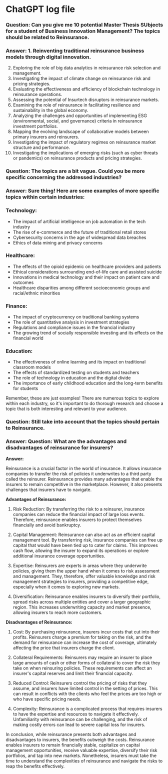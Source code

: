 # ChatGPT log file  
### Question: Can you give me 10 potential Master Thesis SUbjects for a student of Business Innovation Management? The topics should be related to Reinsurance.
### Answer: 1. Reinventing traditional reinsurance business models through digital innovation.
2. Exploring the role of big data analytics in reinsurance risk selection and management.
3. Investigating the impact of climate change on reinsurance risk and pricing strategies.
4. Evaluating the effectiveness and efficiency of blockchain technology in reinsurance operations.
5. Assessing the potential of Insurtech disruptors in reinsurance markets.
6. Examining the role of reinsurance in facilitating resilience and sustainability in the global economy.
7. Analyzing the challenges and opportunities of implementing ESG (environmental, social, and governance) criteria in reinsurance investment portfolios.
8. Mapping the evolving landscape of collaborative models between primary insurers and reinsurers.
9. Investigating the impact of regulatory regimes on reinsurance market structure and performance.
10. Investigating the implications of emerging risks (such as cyber threats or pandemics) on reinsurance products and pricing strategies.  
### Question: The topics are a bit vague. Could you be more specific concerning the addressed industries?
### Answer: Sure thing! Here are some examples of more specific topics within certain industries:

### Technology:
- The impact of artificial intelligence on job automation in the tech industry
- The rise of e-commerce and the future of traditional retail stores
- Cybersecurity concerns in the age of widespread data breaches
- Ethics of data mining and privacy concerns

### Healthcare:
- The effects of the opioid epidemic on healthcare providers and patients
- Ethical considerations surrounding end-of-life care and assisted suicide
- Innovations in medical technology and their impact on patient care and outcomes
- Healthcare disparities among different socioeconomic groups and racial/ethnic minorities

### Finance:
- The impact of cryptocurrency on traditional banking systems
- The role of quantitative analysis in investment strategies
- Regulations and compliance issues in the financial industry 
- The growing trend of socially responsible investing and its effects on the financial world

### Education:
- The effectiveness of online learning and its impact on traditional classroom models
- The effects of standardized testing on students and teachers
- The role of technology in education and the digital divide
- The importance of early childhood education and the long-term benefits for students

Remember, these are just examples! There are numerous topics to explore within each industry, so it's important to do thorough research and choose a topic that is both interesting and relevant to your audience.  
### Question: Still take into account that the topics should pertain to Reinsurance.
### Answer: **Question:** What are the advantages and disadvantages of reinsurance for insurers?

**Answer:**

Reinsurance is a crucial factor in the world of insurance. It allows insurance companies to transfer the risk of policies it underwrites to a third party called the reinsurer. Reinsurance provides many advantages that enable the insurers to remain competitive in the marketplace. However, it also presents challenges that insurers have to navigate.  

**Advantages of Reinsurance:**

1. Risk Reduction: By transferring the risk to a reinsurer, insurance companies can reduce the financial impact of large loss events. Therefore, reinsurance enables insurers to protect themselves financially and avoid bankruptcy.

2. Capital Management: Reinsurance can also act as an efficient capital management tool. By transferring risk, insurance companies can free up capital that would have been tied up to cater for claims. This improves cash flow, allowing the insurer to expand its operations or explore additional insurance coverage opportunities.

3. Expertise: Reinsurers are experts in areas where they underwrite policies, giving them the upper hand when it comes to risk assessment and management. They, therefore, offer valuable knowledge and risk management strategies to insurers, providing a competitive edge, especially when it comes to exploring new markets.

4. Diversification: Reinsurance enables insurers to diversify their portfolio, spread risks across multiple entities and cover a larger geographic region. This increases underwriting capacity and market presence, allowing insurers to reach more customers.

**Disadvantages of Reinsurance:**

1. Cost: By purchasing reinsurance, insurers incur costs that cut into their profits. Reinsurers charge a premium for taking on the risk, and the demand for reinsurance can increase the cost of coverage, ultimately affecting the price that insurers charge the client.

2. Collateral Requirements: Reinsurers may require an insurer to place large amounts of cash or other forms of collateral to cover the risk they take on when reinsuring policies. These requirements can affect an insurer's capital reserves and limit their financial capacity.

3. Reduced Control: Reinsurers control the pricing of risks that they assume, and insurers have limited control in the setting of prices. This can result in conflicts with the clients who feel the prices are too high or who have specific pricing needs.

4. Complexity: Reinsurance is a complicated process that requires insurers to have the expertise and resources to navigate it effectively. Unfamiliarity with reinsurance can be challenging, and the risk of making costly errors can lead to severe capital loss for insurers.

In conclusion, while reinsurance presents both advantages and disadvantages to insurers, the benefits outweigh the costs. Reinsurance enables insurers to remain financially stable, capitalize on capital management opportunities, receive valuable expertise, diversify their risk portfolios, and tap into new markets. Nonetheless, insurers must take the time to understand the complexities of reinsurance and navigate the risks to reap the benefits effectively.